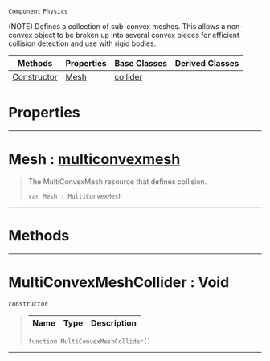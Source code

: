  `Component` `Physics`



(NOTE) Defines a collection of sub-convex meshes. This allows a non-convex object to be broken up into several convex pieces for efficient collision detection and use with rigid bodies.

|Methods|Properties|Base Classes|Derived Classes|
|---|---|---|---|
|[ Constructor](https://github.com/PlasmaEngine/PlasmaDocs/blob/master/code_reference/class_reference/multiconvexmeshcollider.markdown#multiconvexmeshcollider)|[ Mesh](https://github.com/PlasmaEngine/PlasmaDocs/blob/master/code_reference/class_reference/multiconvexmeshcollider.markdown#mesh-plasma-engine-documen)|[collider](https://github.com/PlasmaEngine/PlasmaDocs/blob/master/code_reference/class_reference/collider.markdown)| |


 #  Properties


---  
 #  Mesh : [multiconvexmesh](https://github.com/PlasmaEngine/PlasmaDocs/blob/master/code_reference/class_reference/multiconvexmesh.markdown)

> The MultiConvexMesh resource that defines collision.
> ``` lang=cpp, name=Lightning
> var Mesh : MultiConvexMesh


---  
 #  Methods


---  
 #  MultiConvexMeshCollider : Void

 `constructor`

> 
> |Name|Type|Description|
> |---|---|---|
> ``` lang=cpp, name=Lightning
> function MultiConvexMeshCollider()
> ``` 


---  
 

 